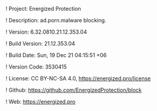 ! Project: Energized Protection

! Description: ad.porn.malware blocking.

! Version: 6.32.0810.21.12.353.04

! Build Version: 21.12.353.04

! Build Date: Sun, 19 Dec 21 04:15:51 +06

! Version Code: 3530415

! License: CC BY-NC-SA 4.0, https://energized.pro/license

! Github: https://github.com/EnergizedProtection/block

! Web: https://energized.pro
